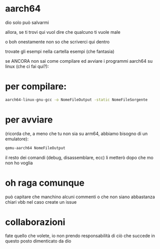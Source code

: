 # aarch64
dio solo può salvarmi

allora, se ti trovi qui vuol dire che qualcuno ti vuole male

o boh onestamente non so che scriverci qui dentro

trovate gli esempi nella cartella esempi (che fantasia)

se ANCORA non sai come compilare ed avviare i programmi aarch64 su linux (che ci fai qui?):

# per compilare:

```sh
aarch64-linux-gnu-gcc -o NomeFileOutput -static NomeFileSorgente
```

# per avviare 
(ricorda che, a meno che tu non sia su arm64, abbiamo bisogno di un emulatore):

```sh
qemu-aarch64 NomeFileOutput
```

il resto dei comandi (debug, disassemblare, ecc) li metterò dopo che mo non ho voglia

# oh raga comunque

può capitare che manchino alcuni commenti o che non siano abbastanza chiari vbb nel caso create un issue

# collaborazioni

fate quello che volete, io non prendo responsabilità di ciò che succede in questo posto dimenticato da dio
